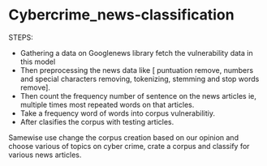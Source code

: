 # Cybercrime_news-classification

STEPS:

  - Gathering a data on Googlenews library fetch the vulnerability data in this model
  - Then preprocessing the news data like [ puntuation remove, numbers and special characters removing, tokenizing, stemming and stop words remove].
  - Then count the frequency number of sentence on the news articles ie, multiple times most repeated words on that articles.
  - Take a frequency word of words into corpus vulnerabilitiy.
  - After clasifies the corpus with testing articles.
  
Samewise use change the corpus creation based on our opinion and choose various of topics on cyber crime, crate a corpus and classify for various news articles.
